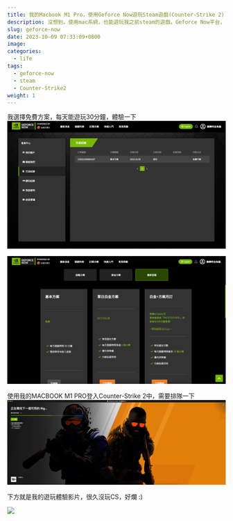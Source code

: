 ```yaml
---
title: 我的Macbook M1 Pro，使用Geforce Now遊玩Steam遊戲(Counter-Strike 2)
description: 沒想到，使用mac系統，也能遊玩我之前steam的遊戲，Geforce Now平台，只有網路速度沒問題，就能使用此平台，雲端遊玩遊戲，不用再煩惱爛電腦或MAC無法玩遊戲大作，真實體驗下來，遊玩非常順暢，畫質也高，NICE，GOOD GOOD GOOD。
slug: geforce-now
date: 2023-10-09 07:33:09+0800
image: 
categories:
  - life
tags:
  - geforce-now
  - steam
  - Counter-Strike2
weight: 1
---
```

我選擇免費方案，每天能遊玩30分鐘，體驗一下
![](media/Pasted%20image%2020231009081029.png)

![](media/Pasted%20image%2020231009081120.png)

使用我的MACBOOK M1 PRO登入Counter-Strike 2中，需要排隊一下
![](media/Pasted%20image%2020231009073311.png)

下方就是我的遊玩體驗影片，很久沒玩CS，好爛 :)

![](https://youtu.be/vvJtycIxnLM)
